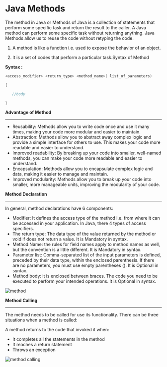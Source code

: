 # Java Methods

The method in Java or Methods of Java is a collection of statements that perform some specific task and return the result to the caller. A Java method can perform some specific task without returning anything. Java Methods allow us to reuse the code without retyping the code.  

1. A method is like a function i.e. used to expose the behavior of an object.

2. It is a set of codes that perform a particular task.Syntax of Method

**Syntax :**
~~~java
<access_modifier> <return_type> <method_name>( list_of_parameters)

{

   //body

}
~~~
**Advantage of Method**

---

- Reusability: Methods allow you to write code once and use it many times, making your code more modular and easier to maintain.
- Abstraction: Methods allow you to abstract away complex logic and provide a simple interface for others to use. This makes your code more readable and easier to understand.
- Improved readability: By breaking up your code into smaller, well-named methods, you can make your code more readable and easier to understand.
- Encapsulation: Methods allow you to encapsulate complex logic and data, making it easier to manage and maintain.
- Improved modularity: Methods allow you to break up your code into smaller, more manageable units, improving the modularity of your code.

**Method Declaration**

---

In general, method declarations have 6 components:

- Modifier: It defines the access type of the method i.e. from where it can be accessed in your application. In Java, there 4 types of access specifiers. 
- The return type: The data type of the value returned by the method or void if does not return a value. It is Mandatory in syntax.
- Method Name: the rules for field names apply to method names as well, but the convention is a little different. It is Mandatory in syntax.
- Parameter list: Comma-separated list of the input parameters is defined, preceded by their data type, within the enclosed parenthesis. If there are no parameters, you must use empty parentheses ().  It is Optional in syntax.
- Method body: it is enclosed between braces. The code you need to be executed to perform your intended operations.  It is Optional in syntax.



![method](https://github.com/rhushikesh2000/JAVA_TUTORIAL_/assets/124034778/2065cd2f-f528-44cd-952c-562cc1ede8ec)



**Method Calling**

---

The method needs to be called for use its functionality. There can be three situations when a method is called: 

A method returns to the code that invoked it when:  

- It completes all the statements in the method
- It reaches a return statement
- Throws an exception

![method calling](https://github.com/rhushikesh2000/JAVA_TUTORIAL_/assets/124034778/046df5fa-9275-40ab-b08b-64b439e01798)

